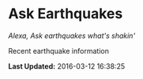 # Ask Earthquakes
*Alexa, Ask earthquakes what's shakin'*

Recent earthquake information

**Last Updated:** 2016-03-12 16:38:25